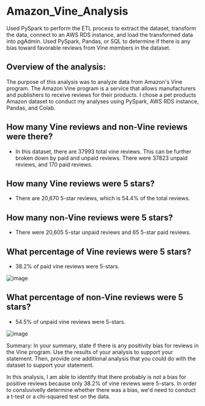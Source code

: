 # Amazon_Vine_Analysis
Used PySpark to perform the ETL process to extract the dataset, transform the data, connect to an AWS RDS instance, and load the transformed data into pgAdmin. Used PySpark, Pandas, or SQL to determine if there is any bias toward favorable reviews from Vine members in the dataset.

## Overview of the analysis: 

The purpose of this analysis was to analyze data from Amazon's Vine program. The Amazon Vine program is a service that allows manufacturers and publishers to receive reviews for their products. I chose a pet products Amazon dataset to conduct my analyses using PySpark, AWS RDS instance, Pandas, and Colab. 

## How many Vine reviews and non-Vine reviews were there?

- In this dataset, there are 37993 total vine reviews. This can be further broken down by paid and unpaid reviews. There were 37823 unpaid reviews, and 170 paid reviews. 

## How many Vine reviews were 5 stars? 

- There are 20,670 5-star reviews, which is 54.4% of the total reviews.

## How many non-Vine reviews were 5 stars?

- There were 20,605 5-star unpaid reviews and 65 5-star paid reviews.

## What percentage of Vine reviews were 5 stars? 

- 38.2% of paid vine reviews were 5-stars. 

![image](https://user-images.githubusercontent.com/96396696/167303445-1ce58ee2-d288-4e48-83bd-ee94a3366bb0.png)

## What percentage of non-Vine reviews were 5 stars?

- 54.5% of unpaid vine reviews were 5-stars. 

![image](https://user-images.githubusercontent.com/96396696/167303423-5821cac7-00bb-491c-ad50-890b04c35653.png)


Summary: In your summary, state if there is any positivity bias for reviews in the Vine program. Use the results of your analysis to support your statement. Then, provide one additional analysis that you could do with the dataset to support your statement.

In this analysis, I am able to identify that there probably is not a bias for positive reviews because only 38.2% of vine reviews were 5-stars. In order to consluvivelly determine whether there was a bias, we'd need to conduct a t-test or a chi-squared test on the data. 
